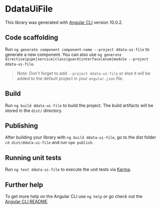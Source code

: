 # DdataUiFile

This library was generated with [Angular CLI](https://github.com/angular/angular-cli) version 10.0.2.

## Code scaffolding

Run `ng generate component component-name --project ddata-ui-file` to generate a new component. You can also use `ng generate directive|pipe|service|class|guard|interface|enum|module --project ddata-ui-file`.
> Note: Don't forget to add `--project ddata-ui-file` or else it will be added to the default project in your `angular.json` file. 

## Build

Run `ng build ddata-ui-file` to build the project. The build artifacts will be stored in the `dist/` directory.

## Publishing

After building your library with `ng build ddata-ui-file`, go to the dist folder `cd dist/ddata-ui-file` and run `npm publish`.

## Running unit tests

Run `ng test ddata-ui-file` to execute the unit tests via [Karma](https://karma-runner.github.io).

## Further help

To get more help on the Angular CLI use `ng help` or go check out the [Angular CLI README](https://github.com/angular/angular-cli/blob/master/README.md).
